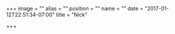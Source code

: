 +++
image = ""
alias = ""
position = ""
name = ""
date = "2017-01-12T22:51:34-07:00"
title = "Nick"

+++

